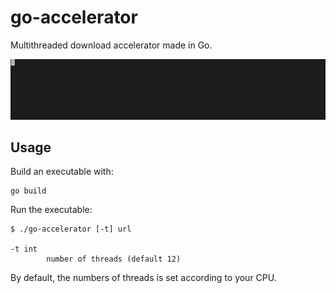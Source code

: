 # go-accelerator

Multithreaded download accelerator made in Go.

![Demo](demo.gif)

## Usage

Build an executable with:

```console
go build
```

Run the executable:

```console
$ ./go-accelerator [-t] url

-t int
        number of threads (default 12)
```

By default, the numbers of threads is set according to your CPU.
